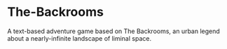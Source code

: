 # The-Backrooms
A text-based adventure game based on The Backrooms, an urban legend about a nearly-infinite landscape of liminal space.
